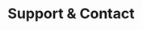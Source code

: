 <!-- Space: Nvimrc -->
<!-- Parent: Project -->
<!-- Title: Support -->

<!-- Label: Support and Contact -->
<!-- Include: docs/disclaimer.md -->
<!-- Include: ac:toc -->

# Support & Contact
